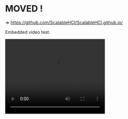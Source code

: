 # MOVED !

=> <https://github.com/ScalableHCI/ScalableHCI.github.io/>

Embedded video test:

<video width="320" height="240" controls>
  <source src="https://github.com/ImmersiveDesignGroup/ScalableHCI.github.io/raw/main/sustech.mp4" type="video/mp4">
  Your browser does not support the video tag.
</video>

